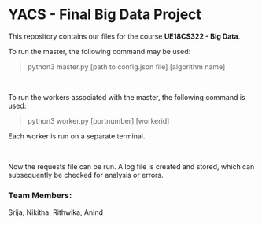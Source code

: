 # YACS - Final Big Data Project

This repository contains our files for the course **UE18CS322 - Big Data**. 
<br>

To run the master, the following command may be used:
> python3 master.py \[path to config.json file] \[algorithm name]
<br>
  
To run the workers associated with the master, the following command is used:
> python3 worker.py \[portnumber] \[workerid]

Each worker is run on a separate terminal. 

<br>

Now the requests file can be run. A log file is created and stored, which can subsequently be checked for analysis or errors.   

### Team Members:

Srija, Nikitha, Rithwika, Anind
